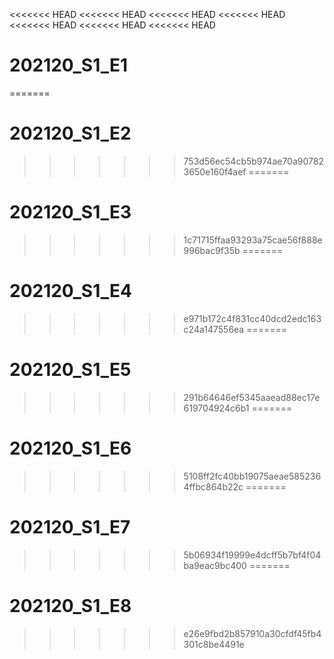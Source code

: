 <<<<<<< HEAD
<<<<<<< HEAD
<<<<<<< HEAD
<<<<<<< HEAD
<<<<<<< HEAD
<<<<<<< HEAD
<<<<<<< HEAD
# 202120_S1_E1
=======
# 202120_S1_E2
>>>>>>> 753d56ec54cb5b974ae70a907823650e160f4aef
=======
# 202120_S1_E3
>>>>>>> 1c71715ffaa93293a75cae56f888e996bac9f35b
=======
# 202120_S1_E4
>>>>>>> e971b172c4f831cc40dcd2edc163c24a147556ea
=======
# 202120_S1_E5
>>>>>>> 291b64646ef5345aaead88ec17e619704924c6b1
=======
# 202120_S1_E6
>>>>>>> 5108ff2fc40bb19075aeae5852364ffbc864b22c
=======
# 202120_S1_E7
>>>>>>> 5b06934f19999e4dcff5b7bf4f04ba9eac9bc400
=======
# 202120_S1_E8
>>>>>>> e26e9fbd2b857910a30cfdf45fb4301c8be4491e
